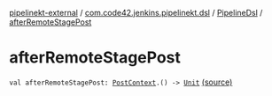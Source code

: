 [pipelinekt-external](../../index.md) / [com.code42.jenkins.pipelinekt.dsl](../index.md) / [PipelineDsl](index.md) / [afterRemoteStagePost](./after-remote-stage-post.md)

# afterRemoteStagePost

`val afterRemoteStagePost: `[`PostContext`](../../com.code42.jenkins.pipelinekt.dsl.post/-post-context/index.md)`.() -> `[`Unit`](https://kotlinlang.org/api/latest/jvm/stdlib/kotlin/-unit/index.html) [(source)](https://github.com/code42/pipelinekt/tree/master/dsl/src/main/kotlin/com/code42/jenkins/pipelinekt/dsl/PipelineDsl.kt#L58)